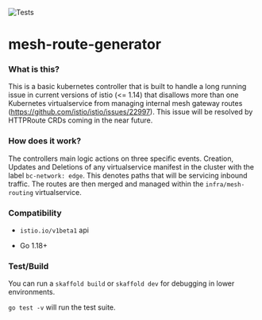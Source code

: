 ![Tests](https://github.com/f4tal-err0r/mesh-route-controller/actions/workflows/main/badge.svg)

# mesh-route-generator

### What is this?

This is a basic kubernetes controller that is built to handle a long running issue in current versions of istio (<= 1.14) that disallows more than one Kubernetes virtualservice from managing internal mesh gateway routes (https://github.com/istio/istio/issues/22997). This issue will be resolved by HTTPRoute CRDs coming in the near future. 

### How does it work?

The controllers main logic actions on three specific events. Creation, Updates and Deletions of any virtualservice manifest in the cluster with the label `bc-network: edge`. This denotes paths that will be servicing inbound traffic. The routes are then merged and managed within the `infra/mesh-routing` virtualservice. 

### Compatibility

- `istio.io/v1beta1` api

- Go 1.18+


### Test/Build

You can run a `skaffold build` or `skaffold dev` for debugging in lower environments.

`go test -v` will run the test suite. 
